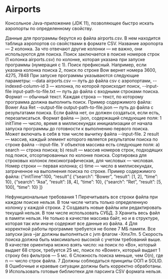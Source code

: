 # Airports
Консольное Java-приложение (JDK 11), позволяющее быстро искать аэропорты по определенному свойству.

Данные для программы берутся из файла airports.csv. В нем находится таблица аэропортов
со свойствами в формате CSV. Название аэропорта — 2 колонка. За что отвечают другие
колонки — не важно, они используются для поиска.
Поиск заключается в поиске номеров строк (1 колонка airports.csv) по колонке, которая
указана при запуске программы (нумерация с 1).
Поиск префиксный. Например, если указана колонка поиска 2, поиск по строке Bow вернет
номера 3600, 4275, 7848
При запуске программы указываются следующие параметры:
--data airports.csv — путь до файла csv с аэропортами,
--indexed-column-id 3 — колонка, по которой происходит поиск,
--input-file input-path-to-file.txt — путь до файла с входными строками поиска.
Формат — обычный текст. Каждая строка — текст, по которому программа должна выполнить
поиск. Пример содержимого файла:
Bower
Asa
Ret
--output-file output-path-to-file.json — путь до файла с результатами поиска. Если файла нет,
он должен создаться, если есть, перезаписаться. Формат файла — json, содержащий
следующие поля:
1 initTime — число, время в миллисекундах инициализации от начала запуска программы до
готовности к выполнению первого поиска. Может включать в себя в том числе вычитку
файла --input-file.
2 result — массив, каждый элемент которого является результатом поиска по строке
файла --input-file. У объектов массива есть следующие поля:
a) search — строка поиска;
b) result — массив номеров строк, подходящих под поиск, отсортированных по колонке
поиска. Сортировка для строковых колонок лексикографическая, для числовых —
числовая. Номер строки — первая колонка;
c) time — число в миллисекундах, затраченное на выполнения поиска по строке.
Пример содержимого файла:
{“initTime”:100, “result”:[
{“search”: ”Bower”, “result”: [1, 2], “time”: 10},
{“search”: ”Asa”, “result”: [8, 4], “time”: 10},
{“search”: ”Ret”, “result”: [5, 100], “time”: 10}
]}

Нефункциональные требования
1 Перечитывать все строки файла при каждом поиске нельзя.
В том числе читать только определенную колонку у каждой строки.
2 Создавать новые файлы или редактировать текущий нельзя.
В том числе использовать СУБД.
3 Хранить весь файл в памяти нельзя.
Не только в качестве массива байт, но и в структуре, которая так или иначе содержит все
данные из файла.
4 Для корректной работы программе требуется не более 7 МБ памяти.
Все запуски java –jar должны выполняться с jvm флагом -Xmx7m.
5 Скорость поиска должна быть максимально высокой с учетом требований выше.
В качестве ориентира можно взять число: на поиск по «Bo», который выдает 68 строк,
требуется 25 мс, поиск по «Bower», который выдает 1 строку без фильтров — 5 мс.
6 Сложность поиска меньше, чем O(n), где n — число строк файла.
7 Должны соблюдаться принципы ООП и SOLID.
8 Ошибочные и краевые ситуации должны быть корректно обработаны.
9 Использовать готовые библиотеки для парсинга CSV формата нельзя.
